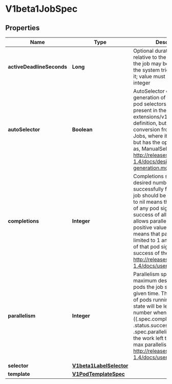 
# V1beta1JobSpec

## Properties
Name | Type | Description | Notes
------------ | ------------- | ------------- | -------------
**activeDeadlineSeconds** | **Long** | Optional duration in seconds relative to the startTime that the job may be active before the system tries to terminate it; value must be positive integer |  [optional]
**autoSelector** | **Boolean** | AutoSelector controls generation of pod labels and pod selectors. It was not present in the original extensions/v1beta1 Job definition, but exists to allow conversion from batch/v1 Jobs, where it corresponds to, but has the opposite meaning as, ManualSelector. More info: http://releases.k8s.io/release-1.4/docs/design/selector-generation.md |  [optional]
**completions** | **Integer** | Completions specifies the desired number of successfully finished pods the job should be run with.  Setting to nil means that the success of any pod signals the success of all pods, and allows parallelism to have any positive value.  Setting to 1 means that parallelism is limited to 1 and the success of that pod signals the success of the job. More info: http://releases.k8s.io/release-1.4/docs/user-guide/jobs.md |  [optional]
**parallelism** | **Integer** | Parallelism specifies the maximum desired number of pods the job should run at any given time. The actual number of pods running in steady state will be less than this number when ((.spec.completions - .status.successful) &lt; .spec.parallelism), i.e. when the work left to do is less than max parallelism. More info: http://releases.k8s.io/release-1.4/docs/user-guide/jobs.md |  [optional]
**selector** | [**V1beta1LabelSelector**](V1beta1LabelSelector.md) |  |  [optional]
**template** | [**V1PodTemplateSpec**](V1PodTemplateSpec.md) |  | 



